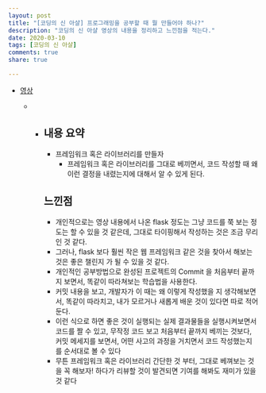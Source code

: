 ```yaml
---
layout: post
title: "[코딩의 신 아샬] 프로그래밍을 공부할 때 뭘 만들어야 하나?"
description: "코딩의 신 아샬 영상의 내용을 정리하고 느낀점을 적는다."
date: 2020-03-10
tags: [코딩의 신 아샬]
comments: true
share: true

---
```




-   [영상](https://www.youtube.com/watch?v=On8REbDpCiw)

    

    - - ## 내용 요약

        - 프레임워크 혹은 라이브러리를 만들자
          - 프레임워크 혹은 라이브러리를 그대로 베끼면서, 코드 작성할 때 왜 이런 결정을 내렸는지에 대해서 알 수 있게 된다.
    
        ## 느낀점
    
        - 개인적으로는 영상 내용에서 나온 flask 정도는 그냥 코드를 쭉 보는 정도는 할 수 있을 것 같은데, 그대로 타이핑해서 작성하는 것은 조금 무리인 것 같다.
        - 그러나, flask 보다 훨씬 작은 웹 프레임워크 같은 것을 찾아서 해보는 것은 좋은 챌린지 가 될 수 있을 것 같다.
        - 개인적인 공부방법으로 완성된 프로젝트의 Commit 을 처음부터 끝까지 보면서, 똑같이 따라쳐보는 학습법을 사용한다.
        - 커밋 내용을 보고, 개발자가 이 때는 왜 이렇게 작성했을 지 생각해보면서, 똑같이 따라치고, 내가 모르거나 새롭게 배운 것이 있다면 따로 적어 둔다.
        - 이런 식으로 하면 좋은 것이 실행되는 실제 결과물들을 실행시켜보면서 코드를 짤 수 있고, 무작정 코드 보고 처음부터 끝까지 베끼는 것보다, 커밋 메세지를 보면서, 어떤 사고의 과정을 거치면서 코드 작성했는지를 순서대로 볼 수 있다
        - 무튼 프레임워크 혹은 라이브러리 간단한 것 부터, 그대로 베껴보는 것을 꼭 해보자! 하다가 리뷰할 것이 발견되면 기여를 해봐도 재미가 있을것 같다
